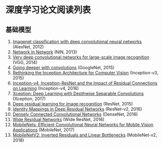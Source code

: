 # 深度学习论文阅读列表
## 基础模型
1. [Imagenet classification with deep convolutional neural networks](https://papers.nips.cc/paper/4824-imagenet-classification-with-deep-convolutional-neural-networks.pdf) (AlexNet, 2012)
2. [Network In Network](https://arxiv.org/pdf/1312.4400.pdf) (NIN, 2013)
3. [Very deep convolutional networks for large-scale image recognition](https://arxiv.org/pdf/1409.1556.pdf) (VGG, 2014)
4. [Going deeper with convolutions](http://www.cv-foundation.org/openaccess/content_cvpr_2015/papers/Szegedy_Going_Deeper_With_2015_CVPR_paper.pdf) (GoogleNet, 2015)
5. [Rethinking the Inception Architecture for Computer Vision](https://arxiv.org/pdf/1512.00567.pdf) (Inception-v3, 2015)
6. [Inception-v4, Inception-ResNet and the Impact of Residual Connections on Learning](https://arxiv.org/pdf/1602.07261.pdf) (Inception-v4, 2016)
7. [Xception: Deep Learning with Depthwise Separable Convolutions](http://openaccess.thecvf.com/content_cvpr_2017/papers/Chollet_Xception_Deep_Learning_CVPR_2017_paper.pdf) (Xception, 2017)
8. [Deep residual learning for image recognition](https://arxiv.org/pdf/1512.03385.pdf) (ResNet, 2015)
9. [Identity Mappings in Deep Residual Networks](https://arxiv.org/pdf/1603.05027.pdf) (ResNet-v2, 2016)
10. [Densely Connected Convolutional Networks](https://arxiv.org/pdf/1608.06993.pdf) (DenseNet, 2016)
11. [Wide Residual Networks](https://arxiv.org/pdf/1605.07146.pdf) (Wide ResNet, 2016)
12. [MobileNets: Efficient Convolutional Neural Networks for Mobile Vision Applications](https://arxiv.org/pdf/1704.04861.pdf) (MobileNet, 2017)
13. [MobileNetV2: Inverted Residuals and Linear Bottlenecks](https://arxiv.org/pdf/1801.04381.pdf) (MobileNet-v2, 2018)
